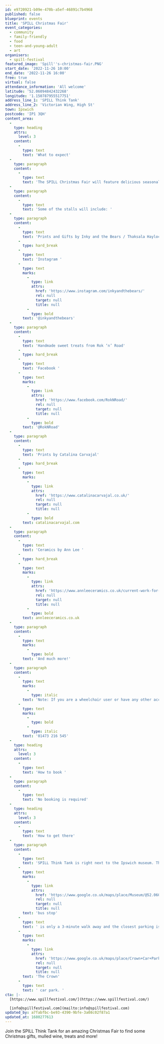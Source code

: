 ```yaml
---
id: e9720921-b09e-470b-a5ef-46891c7b4968
published: false
blueprint: events
title: 'SPILL Christmas Fair'
event_categories:
  - community
  - family-friendly
  - food
  - teen-and-young-adult
  - art
organisers:
  - spill-festival
featured_image: 'Spill''s-christmas-fair.PNG'
start_date: '2022-11-26 10:00'
end_date: '2022-11-26 16:00'
free: true
virtual: false
attendance_information: 'All welcome'
latitude: '52.06094842432268'
longitude: '1.150787955517751'
address_line_1: 'SPILL Think Tank'
address_line_2: 'Victorian Wing​, High St'
town: Ipswich
postcode: 'IP1 3QH'
content_area:
  -
    type: heading
    attrs:
      level: 3
    content:
      -
        type: text
        text: 'What to expect'
  -
    type: paragraph
    content:
      -
        type: text
        text: 'The SPILL Christmas Fair will feature delicious seasonal treats, and stalls from local artists and makers - selling prints, artwork and crafts. Find fantastic gifts, enjoy a mince pie and listen to Christmas tunes from our in-house DJ.'
  -
    type: paragraph
    content:
      -
        type: text
        text: 'Some of the stalls will include: '
  -
    type: paragraph
    content:
      -
        type: text
        text: 'Prints and Gifts by Inky and the Bears / Thaksala Haylock'
      -
        type: hard_break
      -
        type: text
        text: 'Instagram '
      -
        type: text
        marks:
          -
            type: link
            attrs:
              href: 'https://www.instagram.com/inkyandthebears/'
              rel: null
              target: null
              title: null
          -
            type: bold
        text: '@inkyandthebears'
  -
    type: paragraph
    content:
      -
        type: text
        text: 'Handmade sweet treats from Rok ‘n’ Road'
      -
        type: hard_break
      -
        type: text
        text: 'Facebook '
      -
        type: text
        marks:
          -
            type: link
            attrs:
              href: 'https://www.facebook.com/RokNRoad/'
              rel: null
              target: null
              title: null
          -
            type: bold
        text: '@RokNRoad'
  -
    type: paragraph
    content:
      -
        type: text
        text: 'Prints by Catalina Carvajal'
      -
        type: hard_break
      -
        type: text
        marks:
          -
            type: link
            attrs:
              href: 'https://www.catalinacarvajal.co.uk/'
              rel: null
              target: null
              title: null
          -
            type: bold
        text: catalinacarvajal.com
  -
    type: paragraph
    content:
      -
        type: text
        text: 'Ceramics by Ann Lee '
      -
        type: hard_break
      -
        type: text
        marks:
          -
            type: link
            attrs:
              href: 'https://www.annleeceramics.co.uk/current-work-for-sale'
              rel: null
              target: null
              title: null
          -
            type: bold
        text: annleeceramics.co.uk
  -
    type: paragraph
    content:
      -
        type: text
        marks:
          -
            type: bold
        text: 'And much more!'
  -
    type: paragraph
    content:
      -
        type: text
        marks:
          -
            type: italic
        text: 'Note: If you are a wheelchair user or have any other access requirements you would like to discuss with us before your visit, please call '
      -
        type: text
        marks:
          -
            type: bold
          -
            type: italic
        text: '01473 216 545'
  -
    type: heading
    attrs:
      level: 3
    content:
      -
        type: text
        text: 'How to book '
  -
    type: paragraph
    content:
      -
        type: text
        text: 'No booking is required'
  -
    type: heading
    attrs:
      level: 3
    content:
      -
        type: text
        text: 'How to get there'
  -
    type: paragraph
    content:
      -
        type: text
        text: 'SPILL Think Tank is right next to the Ipswich museum. The closest '
      -
        type: text
        marks:
          -
            type: link
            attrs:
              href: 'https://www.google.co.uk/maps/place/Museum/@52.0606482,1.1502627,18.83z/data=!4m12!1m6!3m5!1s0x47d9a1d28b0e3903:0xcc28aeb4cb01b07c!2sSPILL+Think+Tank!8m2!3d52.0607945!4d1.1507401!3m4!1s0x47d9a1d2f3189d57:0xb23d7708dd715350!8m2!3d52.060497!4d1.15128'
              rel: null
              target: null
              title: null
        text: 'bus stop'
      -
        type: text
        text: ' is only a 3-minute walk away and the closest parking is the '
      -
        type: text
        marks:
          -
            type: link
            attrs:
              href: 'https://www.google.co.uk/maps/place/Crown+Car+Park/@52.0600684,1.1490203,17.58z/data=!4m22!1m16!4m15!1m6!1m2!1s0x47d9a1d28b0e3903:0xcc28aeb4cb01b07c!2sSPILL+Think+Tank,+Victorian+Wing%E2%80%8B,+High+St,+Ipswich+IP1+3QH!2m2!1d1.1507401!2d52.0607945!1m6!1m2!1s0x47d9a1cd5d8f1e39:0xbff6926cb6aa9ee7!2sSt+Matthews+Street+Adjacent+Ipswich+Furniture+Project,+Ipswich,+Ipswich+IP1+3EU!2m2!1d1.1490037!2d52.0595276!3e3!3m4!1s0x47d9a1d2e3079235:0x3be477b8f9b3a15f!8m2!3d52.0601593!4d1.1525313https://www.google.co.uk/maps/place/Crown+Car+Park/@52.0600684,1.1490203,17.58z/data=!4m22!1m16!4m15!1m6!1m2!1s0x47d9a1d28b0e3903:0xcc28aeb4cb01b07c!2sSPILL+Think+Tank,+Victorian+Wing%E2%80%8B,+High+St,+Ipswich+IP1+3QH!2m2!1d1.1507401!2d52.0607945!1m6!1m2!1s0x47d9a1cd5d8f1e39:0xbff6926cb6aa9ee7!2sSt+Matthews+Street+Adjacent+Ipswich+Furniture+Project,+Ipswich,+Ipswich+IP1+3EU!2m2!1d1.1490037!2d52.0595276!3e3!3m4!1s0x47d9a1d2e3079235:0x3be477b8f9b3a15f!8m2!3d52.0601593!4d1.1525313'
              rel: null
              target: null
              title: null
        text: 'The Crown'
      -
        type: text
        text: ' car park. '
cta: |-
  [https://www.spillfestival.com/](https://www.spillfestival.com/)

  [info@spillfestival.com](mailto:info@spillfestival.com)
updated_by: a7fabfbc-be93-4390-9bfe-3a08c02f87a1
updated_at: 1680277613
---
```

Join the SPILL Think Tank for an amazing Christmas Fair to find some Christmas gifts, mulled wine, treats and more!